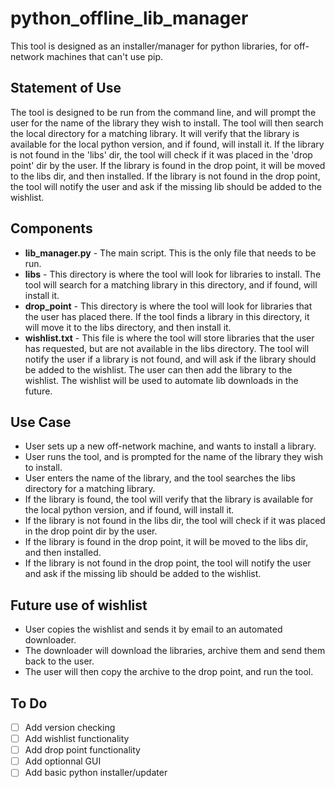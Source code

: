 # python_offline_lib_manager
This tool is designed as an installer/manager for python libraries, for off-network machines that can't use pip.

## Statement of Use
The tool is designed to be run from the command line, and will prompt the user for the name of the library they wish to install. The tool will then search the local directory for a matching library. It will verify that the library is available for the local python version, and if found, will install it. If the library is not found in the 'libs' dir, the tool will check if it was placed in the 'drop point' dir by the user. If the library is found in the drop point, it will be moved to the libs dir, and then installed. If the library is not found in the drop point, the tool will notify the user and ask if the missing lib should be added to the wishlist.

## Components
- **lib_manager.py** - The main script. This is the only file that needs to be run.
- **libs** - This directory is where the tool will look for libraries to install. The tool will search for a matching library in this directory, and if found, will install it.
- **drop_point** - This directory is where the tool will look for libraries that the user has placed there. If the tool finds a library in this directory, it will move it to the libs directory, and then install it.
- **wishlist.txt** - This file is where the tool will store libraries that the user has requested, but are not available in the libs directory. The tool will notify the user if a library is not found, and will ask if the library should be added to the wishlist. The user can then add the library to the wishlist. The wishlist will be used to automate lib downloads in the future.

## Use Case
- User sets up a new off-network machine, and wants to install a library.
- User runs the tool, and is prompted for the name of the library they wish to install.
- User enters the name of the library, and the tool searches the libs directory for a matching library.
- If the library is found, the tool will verify that the library is available for the local python version, and if found, will install it.
- If the library is not found in the libs dir, the tool will check if it was placed in the drop point dir by the user.
- If the library is found in the drop point, it will be moved to the libs dir, and then installed.
- If the library is not found in the drop point, the tool will notify the user and ask if the missing lib should be added to the wishlist.

## Future use of wishlist
- User copies the wishlist and sends it by email to an automated downloader.
- The downloader will download the libraries, archive them and send them back to the user.
- The user will then copy the archive to the drop point, and run the tool.


## To Do
- [ ] Add version checking
- [ ] Add wishlist functionality
- [ ] Add drop point functionality
- [ ] Add optionnal GUI
- [ ] Add basic python installer/updater